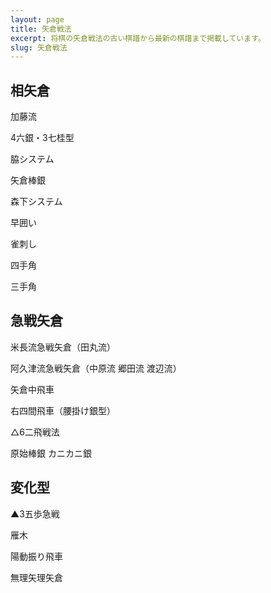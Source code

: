 ```yaml
---
layout: page
title: 矢倉戦法
excerpt: 将棋の矢倉戦法の古い棋譜から最新の棋譜まで掲載しています。
slug: 矢倉戦法
---
```


## 相矢倉

加藤流

4六銀・3七桂型

脇システム

矢倉棒銀

森下システム

早囲い

雀刺し

四手角

三手角

## 急戦矢倉

米長流急戦矢倉（田丸流）

阿久津流急戦矢倉（中原流 郷田流 渡辺流）

矢倉中飛車

右四間飛車（腰掛け銀型）

△6二飛戦法

原始棒銀 カニカニ銀

## 変化型

▲3五歩急戦

雁木

陽動振り飛車

無理矢理矢倉
